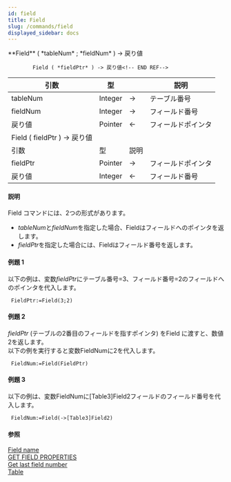 ```yaml
---
id: field
title: Field
slug: /commands/field
displayed_sidebar: docs
---
```


<!--REF #_command_.Field.Syntax-->**Field** ( *tableNum* ; *fieldNum* ) -> 戻り値 
        
            Field ( *fieldPtr* ) -> 戻り値<!-- END REF-->
<!--REF #_command_.Field.Params-->
| 引数 | 型 |  | 説明 |
| --- | --- | --- | --- |
| tableNum | Integer | &#8594;  | テーブル番号 |
| fieldNum | Integer | &#8594;  | フィールド番号 |
| 戻り値 | Pointer | &#8592; | フィールドポインタ |
| Field ( fieldPtr ) -> 戻り値 |
| 引数 | 型 | 説明 |
| fieldPtr | Pointer | &#8594;  | フィールドポインタ |
| 戻り値 | Integer | &#8592; | フィールド番号 |

<!-- END REF-->

#### 説明 

<!--REF #_command_.Field.Summary-->Field コマンドには、2つの形式があります。<!-- END REF-->

* *tableNum*と*fieldNum*を指定した場合、Fieldはフィールドへのポインタを返します。
* *fieldPtr*を指定した場合には、Fieldはフィールド番号を返します。

#### 例題 1 

以下の例は、変数*fieldPtr*にテーブル番号=3、フィールド番号=2のフィールドへのポインタを代入します。

```4d
 FieldPtr:=Field(3;2)
```

#### 例題 2 

*fieldPtr* (テーブルの2番目のフィールドを指すポインタ) をField に渡すと、数値2を返します。  
以下の例を実行すると変数FieldNumに2を代入します。

```4d
 FieldNum:=Field(FieldPtr)
```

#### 例題 3 

以下の例は、変数FieldNumに\[Table3\]Field2フィールドのフィールド番号を代入します。

```4d
 FieldNum:=Field(->[Table3]Field2)
```

#### 参照 

[Field name](field-name.md)  
[GET FIELD PROPERTIES](get-field-properties.md)  
[Get last field number](get-last-field-number.md)  
[Table](table.md)  